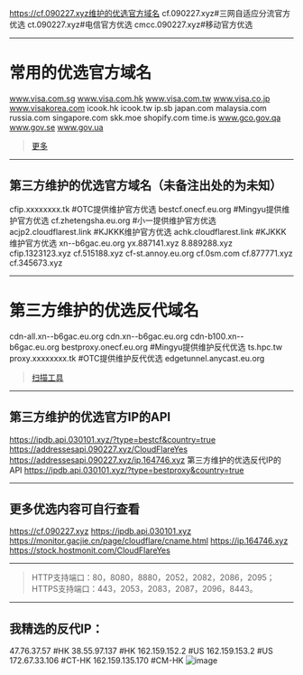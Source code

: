 https://cf.090227.xyz维护的优选官方域名
cf.090227.xyz#三网自适应分流官方优选
ct.090227.xyz#电信官方优选
cmcc.090227.xyz#移动官方优选

------
# 常用的优选官方域名
www.visa.com.sg
www.visa.com.hk
www.visa.com.tw
www.visa.co.jp
www.visakorea.com
icook.hk
icook.tw
ip.sb
japan.com
malaysia.com
russia.com
singapore.com
skk.moe
shopify.com
time.is
www.gco.gov.qa
www.gov.se
www.gov.ua

> [更多](https://raw.githubusercontent.com/6889692/wiki/refs/heads/gh-pages/domain.txt)
------

## 第三方维护的优选官方域名（未备注出处的为未知）
cfip.xxxxxxxx.tk  #OTC提供维护官方优选
bestcf.onecf.eu.org  #Mingyu提供维护官方优选
cf.zhetengsha.eu.org  #小一提供维护官方优选
acjp2.cloudflarest.link  #KJKKK维护官方优选
achk.cloudflarest.link  #KJKKK维护官方优选
xn--b6gac.eu.org
yx.887141.xyz
8.889288.xyz
cfip.1323123.xyz
cf.515188.xyz
cf-st.annoy.eu.org
cf.0sm.com
cf.877771.xyz
cf.345673.xyz

------
# 第三方维护的优选反代域名
cdn-all.xn--b6gac.eu.org
cdn.xn--b6gac.eu.org
cdn-b100.xn--b6gac.eu.org 
bestproxy.onecf.eu.org    #Mingyu提供维护反代优选
ts.hpc.tw
proxy.xxxxxxxx.tk    #OTC提供维护反代优选
edgetunnel.anycast.eu.org

> [扫描工具](https://www.nslookup.io/domains/cdn-all.xn--b6gac.eu.org/dns-records/)

------

## 第三方维护的优选官方IP的API
https://ipdb.api.030101.xyz/?type=bestcf&country=true
https://addressesapi.090227.xyz/CloudFlareYes
https://addressesapi.090227.xyz/ip.164746.xyz
第三方维护的优选反代IP的API
https://ipdb.api.030101.xyz/?type=bestproxy&country=true

------

## 更多优选内容可自行查看
https://cf.090227.xyz
https://ipdb.api.030101.xyz
https://monitor.gacjie.cn/page/cloudflare/cname.html
https://ip.164746.xyz
https://stock.hostmonit.com/CloudFlareYes

------

> HTTP支持端口：80，8080，8880，2052，2082，2086，2095；
> HTTPS支持端口：443，2053，2083，2087，2096，8443。

------
## 我精选的反代IP：
47.76.37.57 #HK
38.55.97.137 #HK
162.159.152.2 #US
162.159.153.2 #US
172.67.33.106 #CT-HK
162.159.135.170 #CM-HK
![image](https://github.com/user-attachments/assets/404f49fc-02af-4069-be19-640e2b827e38)
